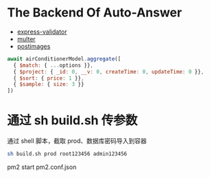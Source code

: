 # The Backend Of Auto-Answer

- [express-validator](https://express-validator.github.io/docs/index.html)
- [multer](https://www.npmjs.com/package/multer)
- [postimages](https://postimages.org/)

```js
await airConditionerModel.aggregate([
  { $match: { ...options }},
  { $project: { _id: 0, __v: 0, createTime: 0, updateTime: 0 }},
  { $sort: { price: 1 }},
  { $sample: { size: 3 }}
])
```

<!-- https://www.youtube.com/watch?v=p868I9I7UVM&list=PLcCp4mjO-z9_HmJ5rSonmiEGfP-kyRMlI&index=3 -->

# 通过 sh build.sh 传参数

通过 shell 脚本，截取 prod、数据库密码导入到容器

```bash
sh build.sh prod root123456 admin123456
```

pm2 start pm2.conf.json